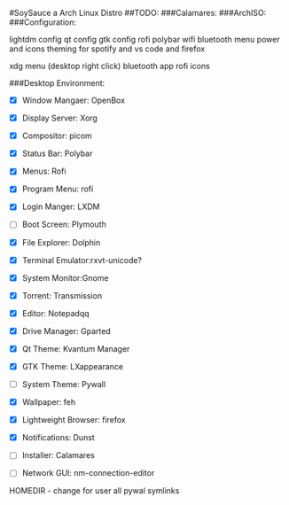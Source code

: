 #SoySauce a Arch Linux Distro
##TODO:
###Calamares:
###ArchISO:
###Configuration:

lightdm config
qt config
gtk config
rofi
polybar wifi bluetooth menu power and icons
theming for spotify and vs code and firefox

xdg menu (desktop right click)
bluetooth app
rofi
icons



###Desktop Environment:
- [x] Window Mangaer: OpenBox
- [x] Display Server: Xorg
- [x] Compositor: picom
- [x] Status Bar: Polybar
- [x] Menus: Rofi
- [x] Program Menu: rofi
- [x] Login Manger: LXDM
- [ ] Boot Screen: Plymouth
- [x] File Explorer: Dolphin
- [x] Terminal Emulator:rxvt-unicode?
- [x] System Monitor:Gnome
- [x] Torrent: Transmission
- [x] Editor: Notepadqq
- [x] Drive Manager: Gparted
- [x] Qt Theme: Kvantum Manager
- [x] GTK Theme: LXappearance
- [ ] System Theme: Pywall
- [x] Wallpaper: feh
- [x] Lightweight Browser: firefox
- [x] Notifications: Dunst
- [ ] Installer: Calamares
- [ ] Network GUI: nm-connection-editor



HOMEDIR - change for user
all pywal symlinks
